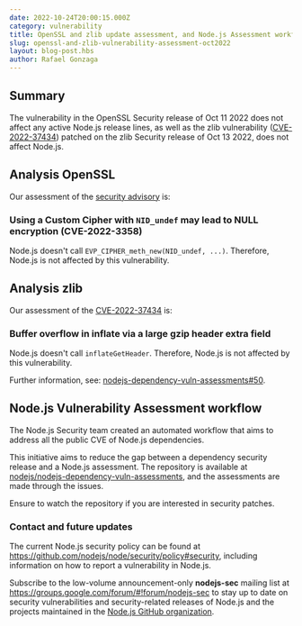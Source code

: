 ```yaml
---
date: 2022-10-24T20:00:15.000Z
category: vulnerability
title: OpenSSL and zlib update assessment, and Node.js Assessment workflow
slug: openssl-and-zlib-vulnerability-assessment-oct2022
layout: blog-post.hbs
author: Rafael Gonzaga
---
```


## Summary

The vulnerability in the OpenSSL Security release of Oct 11 2022 does not affect any active Node.js release lines, as well
as the zlib vulnerability ([CVE-2022-37434][]) patched on the zlib Security release of Oct 13 2022, does not affect Node.js.

## Analysis OpenSSL

Our assessment of the [security advisory](https://mta.openssl.org/pipermail/openssl-announce/2022-October/000236.html) is:

### Using a Custom Cipher with `NID_undef` may lead to NULL encryption (CVE-2022-3358)

Node.js doesn't call `EVP_CIPHER_meth_new(NID_undef, ...)`. Therefore, Node.js is not affected by this vulnerability.

## Analysis zlib

Our assessment of the [CVE-2022-37434][] is:

### Buffer overflow in inflate via a large gzip header extra field

Node.js doesn't call `inflateGetHeader`. Therefore, Node.js is not affected by this vulnerability.

Further information, see: [nodejs-dependency-vuln-assessments#50][].

## Node.js Vulnerability Assessment workflow

The Node.js Security team created an automated workflow that aims to address all the public CVE of Node.js dependencies.

This initiative aims to reduce the gap between a dependency security release and a Node.js assessment.
The repository is available at [nodejs/nodejs-dependency-vuln-assessments][], and the assessments are made through the
issues.

Ensure to watch the repository if you are interested in security patches.

### Contact and future updates

The current Node.js security policy can be found at <https://github.com/nodejs/node/security/policy#security>,
including information on how to report a vulnerability in Node.js.

Subscribe to the low-volume announcement-only **nodejs-sec** mailing list at
https://groups.google.com/forum/#!forum/nodejs-sec to stay up to date on
security vulnerabilities and security-related releases of Node.js and the
projects maintained in the
[Node.js GitHub organization][].

[CVE-2022-37434]: https://nvd.nist.gov/vuln/detail/CVE-2022-37434
[nodejs-dependency-vuln-assessments#50]: https://github.com/nodejs/nodejs-dependency-vuln-assessments/issues/50
[nodejs/nodejs-dependency-vuln-assessments]: https://github.com/nodejs/nodejs-dependency-vuln-assessments
[Node.js GitHub organization]: https://github.com/nodejs
